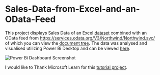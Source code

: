 # Sales-Data-from-Excel-and-an-OData-Feed

This project displays Sales Data of an Excel [dataset](https://github.com/VLKemp/Sales-Data-from-Excel-and-an-OData-Feed/raw/main/Products.xlsx) combined with an OData feed from https://services.odata.org/V3/Northwind/Northwind.svc/ of which you can view the [document tree](https://services.odata.org/V3/Northwind/Northwind.svc/). The data was analysed and visualised utilizing Power Bi Desktop and can be viewed [here](https://github.com/VLKemp/Sales-Data-from-Excel-and-an-OData-Feed/raw/main/Tutorial%20Analyze%20sales%20data%20from%20Excel%20and%20an%20OData%20feed.pbix).

![Power Bi Dashboard Screenshot](https://user-images.githubusercontent.com/106241790/229250442-28a65597-3707-4419-955c-92f71dc31707.png)

I would like to Thank Microsoft Learn for this [tutorial project](https://learn.microsoft.com/en-us/power-bi/connect-data/desktop-tutorial-analyzing-sales-data-from-excel-and-an-odata-feed). 
